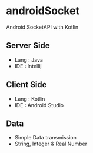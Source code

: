 # androidSocket
Android SocketAPI with Kotlin

## Server Side 
* Lang : Java <br>
* IDE : Intellij <br>

## Client Side
* Lang : Kotlin <br>
* IDE : Android Studio

## Data
* Simple Data transmission <br>
* String, Integer & Real Number
